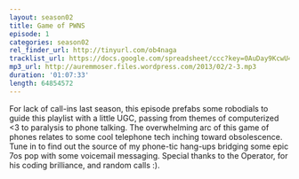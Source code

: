 ```yaml
---
layout: season02
title: Game of PWNS
episode: 1
categories: season02
rel_finder_url: http://tinyurl.com/ob4naga
tracklist_url: https://docs.google.com/spreadsheet/ccc?key=0AuDay9KcwU4YdHFBUWkyZUJkdGQtWUtUMnBRdXFFTGc#gid=11
mp3_url: http://auremmoser.files.wordpress.com/2013/02/2-3.mp3
duration: '01:07:33'
length: 64854572
---
```


For lack of call-ins last season, this episode prefabs some robodials to guide this playlist with a little UGC, passing from themes of computerized <3 to paralysis to phone talking. The overwhelming arc of this game of phones relates to some cool telephone tech inching toward obsolescence. Tune in to find out the source of my phone-tic hang-ups bridging some epic 7os pop with some voicemail messaging. Special thanks to the Operator, for his coding brilliance, and random calls :).

